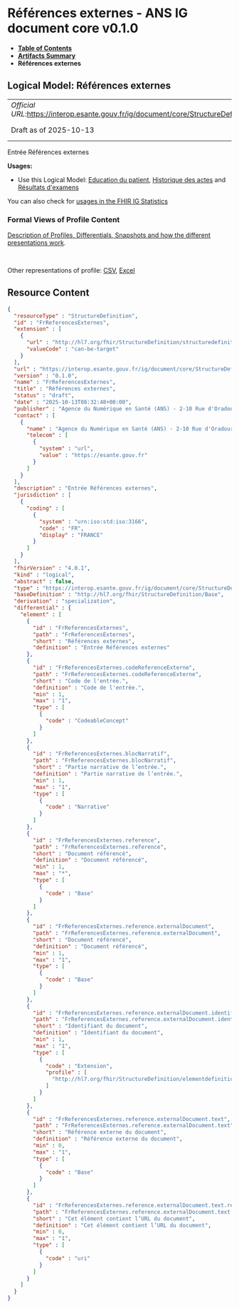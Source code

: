 # Références externes - ANS IG document core v0.1.0

* [**Table of Contents**](toc.md)
* [**Artifacts Summary**](artifacts.md)
* **Références externes**

## Logical Model: Références externes 

| | |
| :--- | :--- |
| *Official URL*:https://interop.esante.gouv.fr/ig/document/core/StructureDefinition/FrReferencesExternes | *Version*:0.1.0 |
| Draft as of 2025-10-13 | *Computable Name*:FrReferencesExternes |

 
Entrée Références externes 

**Usages:**

* Use this Logical Model: [Education du patient](StructureDefinition-FrEducationPatient.md), [Historique des actes](StructureDefinition-FrHistoriqueDesActes.md) and [Résultats d'examens](StructureDefinition-FrResultatsExamens.md)

You can also check for [usages in the FHIR IG Statistics](https://packages2.fhir.org/xig/ans.document.fr.core|current/StructureDefinition/FrReferencesExternes)

### Formal Views of Profile Content

 [Description of Profiles, Differentials, Snapshots and how the different presentations work](http://build.fhir.org/ig/FHIR/ig-guidance/readingIgs.html#structure-definitions). 

 

Other representations of profile: [CSV](StructureDefinition-FrReferencesExternes.csv), [Excel](StructureDefinition-FrReferencesExternes.xlsx) 



## Resource Content

```json
{
  "resourceType" : "StructureDefinition",
  "id" : "FrReferencesExternes",
  "extension" : [
    {
      "url" : "http://hl7.org/fhir/StructureDefinition/structuredefinition-type-characteristics",
      "valueCode" : "can-be-target"
    }
  ],
  "url" : "https://interop.esante.gouv.fr/ig/document/core/StructureDefinition/FrReferencesExternes",
  "version" : "0.1.0",
  "name" : "FrReferencesExternes",
  "title" : "Références externes",
  "status" : "draft",
  "date" : "2025-10-13T08:32:48+00:00",
  "publisher" : "Agence du Numérique en Santé (ANS) - 2-10 Rue d'Oradour-sur-Glane, 75015 Paris",
  "contact" : [
    {
      "name" : "Agence du Numérique en Santé (ANS) - 2-10 Rue d'Oradour-sur-Glane, 75015 Paris",
      "telecom" : [
        {
          "system" : "url",
          "value" : "https://esante.gouv.fr"
        }
      ]
    }
  ],
  "description" : "Entrée Références externes",
  "jurisdiction" : [
    {
      "coding" : [
        {
          "system" : "urn:iso:std:iso:3166",
          "code" : "FR",
          "display" : "FRANCE"
        }
      ]
    }
  ],
  "fhirVersion" : "4.0.1",
  "kind" : "logical",
  "abstract" : false,
  "type" : "https://interop.esante.gouv.fr/ig/document/core/StructureDefinition/FrReferencesExternes",
  "baseDefinition" : "http://hl7.org/fhir/StructureDefinition/Base",
  "derivation" : "specialization",
  "differential" : {
    "element" : [
      {
        "id" : "FrReferencesExternes",
        "path" : "FrReferencesExternes",
        "short" : "Références externes",
        "definition" : "Entrée Références externes"
      },
      {
        "id" : "FrReferencesExternes.codeReferenceExterne",
        "path" : "FrReferencesExternes.codeReferenceExterne",
        "short" : "Code de l'entrée.",
        "definition" : "Code de l'entrée.",
        "min" : 1,
        "max" : "1",
        "type" : [
          {
            "code" : "CodeableConcept"
          }
        ]
      },
      {
        "id" : "FrReferencesExternes.blocNarratif",
        "path" : "FrReferencesExternes.blocNarratif",
        "short" : "Partie narrative de l’entrée.",
        "definition" : "Partie narrative de l’entrée.",
        "min" : 1,
        "max" : "1",
        "type" : [
          {
            "code" : "Narrative"
          }
        ]
      },
      {
        "id" : "FrReferencesExternes.reference",
        "path" : "FrReferencesExternes.reference",
        "short" : "Document référencé",
        "definition" : "Document référencé",
        "min" : 1,
        "max" : "*",
        "type" : [
          {
            "code" : "Base"
          }
        ]
      },
      {
        "id" : "FrReferencesExternes.reference.externalDocument",
        "path" : "FrReferencesExternes.reference.externalDocument",
        "short" : "Document référencé",
        "definition" : "Document référencé",
        "min" : 1,
        "max" : "1",
        "type" : [
          {
            "code" : "Base"
          }
        ]
      },
      {
        "id" : "FrReferencesExternes.reference.externalDocument.identifiant",
        "path" : "FrReferencesExternes.reference.externalDocument.identifiant",
        "short" : "Identifiant du document",
        "definition" : "Identifiant du document",
        "min" : 1,
        "max" : "1",
        "type" : [
          {
            "code" : "Extension",
            "profile" : [
              "http://hl7.org/fhir/StructureDefinition/elementdefinition-identifier"
            ]
          }
        ]
      },
      {
        "id" : "FrReferencesExternes.reference.externalDocument.text",
        "path" : "FrReferencesExternes.reference.externalDocument.text",
        "short" : "Référence externe du document",
        "definition" : "Référence externe du document",
        "min" : 0,
        "max" : "1",
        "type" : [
          {
            "code" : "Base"
          }
        ]
      },
      {
        "id" : "FrReferencesExternes.reference.externalDocument.text.reference",
        "path" : "FrReferencesExternes.reference.externalDocument.text.reference",
        "short" : "Cet élément contient l’URL du document",
        "definition" : "Cet élément contient l’URL du document",
        "min" : 0,
        "max" : "1",
        "type" : [
          {
            "code" : "uri"
          }
        ]
      }
    ]
  }
}

```
